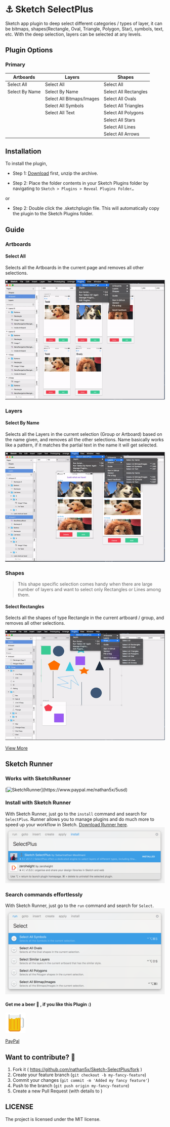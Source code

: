 # :anchor: Sketch SelectPlus

Sketch app plugin to deep select different categories / types of layer, it can be bitmaps, shapes(Rectangle, Oval, Triangle, Polygon, Star), symbols, text, etc. With the deep selection, layers can be selected at any levels. 

## Plugin Options
### Primary

| Artboards      | Layers                    | Shapes                  |
| -------------- | ------------------------- | ----------------------- |
| Select All     | Select All                | Select All              |
| Select By Name | Select By Name            | Select All Rectangles   |
|                | Select All Bitmaps/Images | Select All Ovals        |
|                | Select All Symbols        | Select All Triangles    |
|                | Select All Text           | Select All Polygons     |
|                |                           | Select All Stars        |
|                |                           | Select All Lines        |
|                |                           | Select All Arrows       |

## Installation

To install the plugin, 

* Step 1: [Download](https://github.com/nathan5x/Sketch-SelectPlus/archive/master.zip) first, unzip the archive.

* Step 2: Place the folder contents in your Sketch Plugins folder by navigating to `Sketch > Plugins > Reveal Plugins Folder…`

or

* Step 2: Double click the .sketchplugin file. This will automatically copy the plugin to the Sketch Plugins folder.

## Guide

### Artboards

#### Select All
Selects all the Artboards in the current page and removes all other selections. 
<p align="center">
<img alt="Artboards - Select All walkthrough" src="https://github.com/nathan5x/Sketch-SelectPlus/blob/master/Guides/Artboards-SelectAll.gif"/>
</p>

### Layers

#### Select By Name
Selects all the Layers in the current selection (Group or Artboard) based on the name given, and removes all the other selections. Name basically works like a pattern, if it matches the partial text in the name it will get selected.

<p align="center">
<img alt="Layers - Select By Name walkthrough" src="https://github.com/nathan5x/Sketch-SelectPlus/blob/master/Guides/Layers-SelectByName.gif"/>
</p>

### Shapes
> This shape specific selection comes handy when there are large number of layers and want to select only Rectangles or Lines among them.

#### Select Rectangles
Selects all the shapes of type Rectangle in the current artboard / group, and removes all other selections. 

<p align="center">
<img alt="Shapes - Select All Rectangles" src="https://github.com/nathan5x/Sketch-SelectPlus/blob/master/Guides/Shapes-SelectRectangle.gif"/>
</p>

[View More](https://github.com/nathan5x/Sketch-SelectPlus/blob/master/Guides/README.md)

## Sketch Runner
### Works with SketchRunner
[![SketchRunner](http://bit.ly/SketchRunnerWebsite")](https://www.paypal.me/nathan5x/5usd)

### Install with Sketch Runner
With Sketch Runner, just go to the `install` command and search for `SelectPlus`. Runner allows you to manage plugins and do much more to speed up your workflow in Sketch. [Download Runner here](http://www.sketchrunner.com).
![Sketch Runner screenshot](https://github.com/nathan5x/Sketch-SelectPlus/blob/master/Assets/SelectInstall-SketchRunner.png)

### Search commands effortlessly
With Sketch Runner, just go to the `run` command and search for `Select`. 
![Sketch Runner screenshot](https://github.com/nathan5x/Sketch-SelectPlus/blob/master/Assets/Select-SketchRunner.png)

#### Get me a beer :beer: , if you like this Plugin :)
[![Get Me A Beer](https://github.com/nathan5x/Sketch-SelectPlus/blob/master/Assets/Beer.png)](https://www.paypal.me/nathan5x/5usd)

[PayPal](https://www.paypal.me/nathan5x/5usd)

## Want to contribute? :handshake:

1. Fork it ( https://github.com/nathan5x/Sketch-SelectPlus/fork )
2. Create your feature branch (`git checkout -b my-fancy-feature`)
3. Commit your changes (`git commit -m 'Added my fancy feature'`)
4. Push to the branch (`git push origin my-fancy-feature`)
5. Create a new Pull Request (with details to )

## LICENSE

The project is licensed under the MIT license.